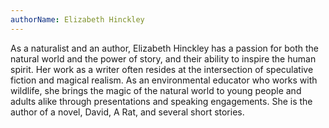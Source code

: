 ```yaml
---
authorName: Elizabeth Hinckley
---
```

As a naturalist and an author, Elizabeth Hinckley has a passion for both the natural world and the power of story, and their ability to inspire the human spirit. Her work as a writer often resides at the intersection of speculative fiction and magical realism. As an environmental educator who works with wildlife, she brings the magic of the natural world to young people and adults alike through presentations and speaking engagements. She is the author of a novel, David, A Rat, and several short stories.
